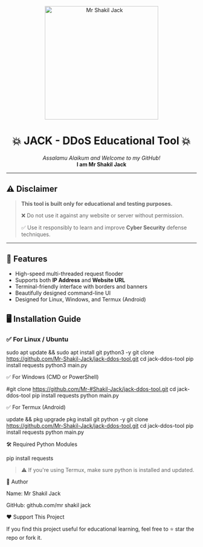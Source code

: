 
<p align="center">
  <img src=" " alt="Mr Shakil Jack" width="300">
</p>

<h1 align="center">💥 JACK - DDoS Educational Tool 💥</h1>

<p align="center">
  <em>Assalamu Alaikum and Welcome to my GitHub!</em><br>
  <strong>I am Mr Shakil Jack</strong>
</p>

---

## ⚠️ Disclaimer

> **This tool is built only for educational and testing purposes.**
>
> ❌ Do not use it against any website or server without permission.
>
> ✅ Use it responsibly to learn and improve **Cyber Security** defense techniques.

---

## 🚀 Features

- High-speed multi-threaded request flooder
- Supports both **IP Address** and **Website URL**
- Terminal-friendly interface with borders and banners
- Beautifully designed command-line UI
- Designed for Linux, Windows, and Termux (Android)



## 🖥️ Installation Guide

### ✅ For Linux / Ubuntu


sudo apt update && sudo apt install git python3 -y
git clone https://github.com/Mr-Shakil-Jack/jack-ddos-tool.git
cd jack-ddos-tool
pip install requests
python3 main.py

✅ For Windows (CMD or PowerShell)

#git clone https://github.com/Mr-#Shakil-Jack/jack-ddos-tool.git
cd jack-ddos-tool
pip install requests
python main.py

✅ For Termux (Android)

update && pkg upgrade
pkg install git python -y
git clone https://github.com/Mr-Shakil-Jack/jack-ddos-tool.git
cd jack-ddos-tool
pip install requests
python main.py




🛠️ Required Python Modules

pip install requests

> ⚠️ If you're using Termux, make sure python is installed and updated.








🤝 Author

Name: Mr Shakil Jack

GitHub: github.com/mr shakil jack 





❤️ Support This Project

If you find this project useful for educational learning, feel free to ⭐ star the repo or fork it.
